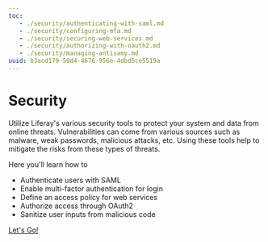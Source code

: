 ```yaml
---
toc:
   - ./security/authenticating-with-saml.md
   - ./security/configuring-mfa.md
   - ./security/securing-web-services.md
   - ./security/authorizing-with-oauth2.md
   - ./security/managing-antisamy.md
uuid: b3acd179-59d4-4676-956e-4dbd5ce5519a
---
```

# Security

Utilize Liferay's various security tools to protect your system and data from online threats. Vulnerabilities can come from various sources such as malware, weak passwords, malicious attacks, etc. Using these tools help to mitigate the risks from these types of threats.

Here you'll learn how to

* Authenticate users with SAML
* Enable multi-factor authentication for login
* Define an access policy for web services
* Authorize access through OAuth2
* Sanitize user inputs from malicious code

[Let's Go!](./security/authenticating-with-saml.md)
